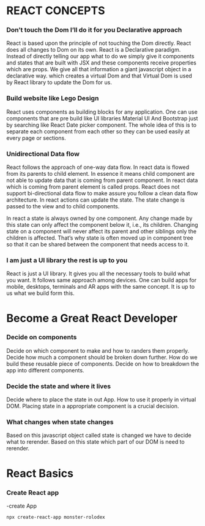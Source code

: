 # REACT CONCEPTS

### Don’t touch the Dom I’ll do it for you Declarative approach

React is based upon the principle of not touching the Dom directly. React does all changes to Dom on its own. React is a Declarative paradigm. Instead of directly telling our app what to do we simply give it components and states that are built with JSX and these components receive properties which are props. We give all that information a giant javascript object in a declarative way. which creates a virtual Dom and that Virtual Dom is used by React library to update the Dom for us.

### Build website like Lego Design

React uses components as building blocks for any application. One can use components that are pre build like UI libraries Material UI And Bootstrap just by searching like React Date picker component. The whole idea of this is to separate each component from each other so they can be used easily at every page or sections.

### Unidirectional Data flow

React follows the approach of one-way data flow. In react data is flowed from its parents to child element. In essence it means child component are not able to update data that is coming from parent component. In react data which is coming from parent element is called props. React does not support bi-directional data flow to make assure you follow a clean data flow architecture. In react actions can update the state. The state change is passed to the view and to child components.

In react a state is always owned by one component. Any change made by this state can only affect the component below it, i.e., its children. Changing state on a component will never affect its parent and other siblings only the children is affected. That’s why state is often moved up in component tree so that it can be shared between the component that needs access to it.

### I am just a UI library the rest is up to you

React is just a UI library. It gives you all the necessary tools to build what you want. It follows same approach among devices. One can build apps for mobile, desktops, terminals and AR apps with the same concept. It is up to us what we build form this.

# Become a Great React Developer

### Decide on components

Decide on which component to make and how to randers them properly. Decide how much a component should be broken down further. How do we build these reusable piece of components. Decide on how to breakdown the app into different components.

### Decide the state and where it lives

Decide where to place the state in out App. How to use it properly in virtual DOM. Placing state in a appropriate component is a crucial decision.

### What changes when state changes

Based on this javascript object called state is changed we have to decide what to rerender. Based on this state which part of our DOM is need to rerender.

# React Basics

### Create React app

-create App

```sh
npx create-react-app monster-rolodex
```
